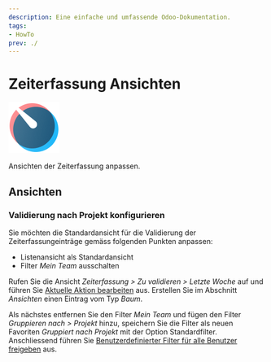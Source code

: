 ```yaml
---
description: Eine einfache und umfassende Odoo-Dokumentation.
tags:
- HowTo
prev: ./
---
```

# Zeiterfassung Ansichten
![icons_odoo_hr_timesheet](assets/icons_odoo_hr_timesheet.png)

Ansichten der Zeiterfassung anpassen.

## Ansichten

### Validierung nach Projekt konfigurieren

Sie möchten die Standardansicht für die Validierung der Zeiterfassungeinträge gemäss folgenden Punkten anpassen:
* Listenansicht als Standardansicht
* Filter *Mein Team* ausschalten

Rufen Sie die Ansicht *Zeiterfassung > Zu validieren > Letzte Woche* auf und führen Sie [Aktuelle Aktion bearbeiten](Development%20Actions.md#Aktuelle%20Aktion%20bearbeiten) aus. Erstellen Sie im Abschnitt *Ansichten* einen  Eintrag vom Typ *Baum*.

Als nächstes entfernen Sie den Filter *Mein Team* und fügen den Filter *Gruppieren nach > Projekt* hinzu, speichern Sie die Filter als neuen Favoriten *Gruppiert nach Projekt* mit der Option Standardfilter. Anschliessend führen Sie [Benutzerdefinierter Filter für alle Benutzer freigeben](Develpment%20Views.md#Benutzerdefinierter%20Filter%20für%20alle%20Benutzer%20freigeben) aus.